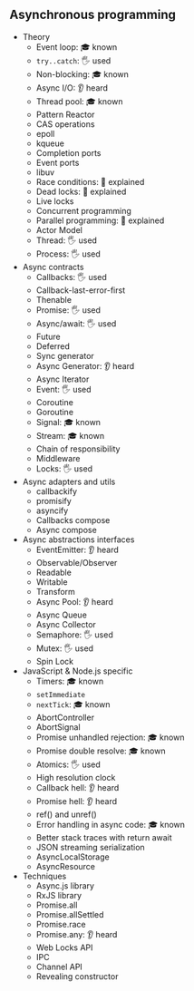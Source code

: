 ## Asynchronous programming

- Theory
  - Event loop: 🎓 known
  - `try..catch`: 🖐️ used
  - Non-blocking: 🎓 known
  - Async I/O: 👂 heard
  - Thread pool: 🎓 known
  - Pattern Reactor
  - CAS operations
  - epoll
  - kqueue
  - Completion ports
  - Event ports
  - libuv
  - Race conditions: 🙋 explained
  - Dead locks: 🙋 explained
  - Live locks
  - Concurrent programming
  - Parallel programming: 🙋 explained
  - Actor Model
  - Thread: 🖐️ used
  - Process: 🖐️ used
- Async contracts
  - Callbacks: 🖐️ used
  - Callback-last-error-first
  - Thenable
  - Promise: 🖐️ used
  - Async/await: 🖐️ used
  - Future
  - Deferred
  - Sync generator
  - Async Generator: 👂 heard
  - Async Iterator
  - Event: 🖐️ used
  - Coroutine
  - Goroutine
  - Signal: 🎓 known
  - Stream: 🎓 known
  - Chain of responsibility
  - Middleware
  - Locks: 🖐️ used
- Async adapters and utils
  - callbackify
  - promisify
  - asyncify
  - Callbacks compose
  - Async compose
- Async abstractions interfaces
  - EventEmitter: 👂 heard
  - Observable/Observer
  - Readable
  - Writable
  - Transform
  - Async Pool: 👂 heard
  - Async Queue
  - Async Collector
  - Semaphore: 🖐️ used
  - Mutex: 🖐️ used
  - Spin Lock
- JavaScript & Node.js specific
  - Timers: 🎓 known
  - `setImmediate`
  - `nextTick`: 🎓 known
  - AbortController
  - AbortSignal
  - Promise unhandled rejection: 🎓 known
  - Promise double resolve: 🎓 known
  - Atomics: 🖐️ used
  - High resolution clock
  - Callback hell: 👂 heard
  - Promise hell: 👂 heard
  - ref() and unref()
  - Error handling in async code: 🎓 known
  - Better stack traces with return await
  - JSON streaming serialization
  - AsyncLocalStorage
  - AsyncResource
- Techniques
  - Async.js library
  - RxJS library
  - Promise.all
  - Promise.allSettled
  - Promise.race
  - Promise.any: 👂 heard
  - Web Locks API
  - IPC
  - Channel API
  - Revealing constructor
